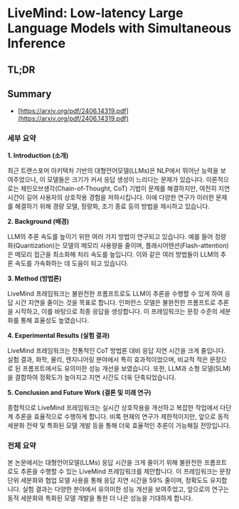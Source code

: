 # LiveMind: Low-latency Large Language Models with Simultaneous Inference
## TL;DR
## Summary
- [https://arxiv.org/pdf/2406.14319.pdf](https://arxiv.org/pdf/2406.14319.pdf)

### 세부 요약

**1. Introduction (소개)**

최근 트랜스포머 아키텍처 기반의 대형언어모델(LLMs)은 NLP에서 뛰어난 능력을 보여주었으나, 이 모델들은 크기가 커서 응답 생성이 느리다는 문제가 있습니다. 이론적으로는 체인오브생각(Chain-of-Thought, CoT) 기법이 문제를 해결하지만, 여전히 지연 시간이 길어 사용자의 상호작용 경험을 저하시킵니다. 이에 다양한 연구가 이러한 문제를 해결하기 위해 경량 모델, 정량화, 조기 종료 등의 방법을 제시하고 있습니다.

**2. Background (배경)**

LLM의 추론 속도를 높이기 위한 여러 가지 방법이 연구되고 있습니다. 예를 들어 정량화(Quantization)는 모델의 메모리 사용량을 줄이며, 플래시어텐션(Flash-attention)은 메모리 접근을 최소화해 처리 속도를 높입니다. 이와 같은 여러 방법들이 LLM의 추론 속도를 가속화하는 데 도움이 되고 있습니다.

**3. Method (방법론)**

LiveMind 프레임워크는 불완전한 프롬프트로도 LLM이 추론을 수행할 수 있게 하여 응답 시간 지연을 줄이는 것을 목표로 합니다. 인퍼런스 모델은 불완전한 프롬프트로 추론을 시작하고, 이를 바탕으로 최종 응답을 생성합니다. 이 프레임워크는 문장 수준의 세분화를 통해 효율성도 높였습니다.

**4. Experimental Results (실험 결과)**

LiveMind 프레임워크는 전통적인 CoT 방법론 대비 응답 지연 시간을 크게 줄입니다. 실험 결과, 화학, 물리, 엔지니어링 분야에서 특히 효과적이었으며, 비교적 적은 문장으로 된 프롬프트에서도 유의미한 성능 개선을 보였습니다. 또한, LLM과 소형 모델(SLM)을 결합하여 정확도가 높아지고 지연 시간도 더욱 단축되었습니다.

**5. Conclusion and Future Work (결론 및 미래 연구)**

종합적으로 LiveMind 프레임워크는 실시간 상호작용을 개선하고 복잡한 작업에서 다단계 추론을 효율적으로 수행하게 합니다. 비록 현재의 연구가 제한적이지만, 앞으로 동적 세분화 전략 및 특화된 모델 개발 등을 통해 더욱 효율적인 추론이 가능해질 전망입니다.

### 전체 요약

본 논문에서는 대형언어모델(LLMs) 응답 시간을 크게 줄이기 위해 불완전한 프롬프트로도 추론을 수행할 수 있는 LiveMind 프레임워크를 제안합니다. 이 프레임워크는 문장 단위 세분화와 협업 모델 사용을 통해 응답 지연 시간을 59% 줄이며, 정확도도 유지합니다. 실험 결과는 다양한 분야에서 유의미한 성능 개선을 보여주었고, 앞으로의 연구는 동적 세분화와 특화된 모델 개발을 통한 더 나은 성능을 기대하게 합니다.